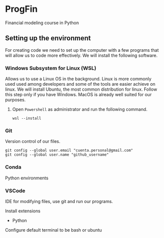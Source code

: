 # ProgFin
Financial modeling course in Python


## Setting up the environment
For creating code we need to set up the computer with a few programs that will allow us to code more effectively. We will install the following software.

### Windows Subsystem for Linux (WSL)
Allows us to use a Linux OS in the background. Linux is more commonly used used among developers and some of the tools are easier achieve on linux. We will install Ubuntu, the most common distribution for linux.
Follow this step only if you have Windows. MacOS is already well suited for our purposes.

1. Open `Powershell` as administrator and run the following command.
    ```
    wsl --install
    ```


### Git
Version control of our files.
```
git config --global user.email "cuenta.personal@gmail.com"
git config --global user.name "github_username"
```


### Conda
Python environments

### VSCode
IDE for modifying files, use git and run our programs.

Install extensions
  - Python

Configure default terminal to be bash or ubuntu
